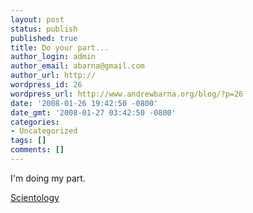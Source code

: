 ```yaml
---
layout: post
status: publish
published: true
title: Do your part...
author_login: admin
author_email: abarna@gmail.com
author_url: http://
wordpress_id: 26
wordpress_url: http://www.andrewbarna.org/blog/?p=26
date: '2008-01-26 19:42:50 -0800'
date_gmt: '2008-01-27 03:42:50 -0800'
categories:
- Uncategorized
tags: []
comments: []
---
```

I'm doing my part.

[Scientology](https://www.xenu.net/)

